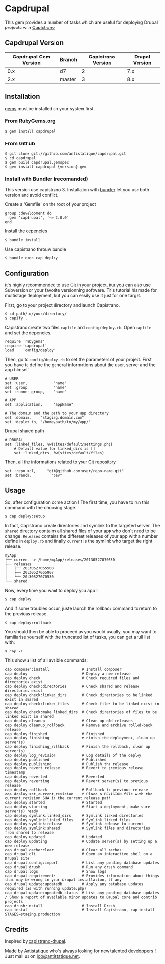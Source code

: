 # Capdrupal

This gem provides a number of tasks which are useful for deploying Drupal projects with [Capistrano](https://github.com/capistrano/capistrano). 

## Capdrupal Version


Capdrupal Gem Version | Branch | Capistrano Version | Drupal Version 
--------------------- | ------ | ------------------ | --------------
0.x                   |  d7    |   2                |    7.x
2.x                   | master |   3                |    8.x


## Installation
[gems](http://rubygems.org) must be installed on your system first.

### From RubyGems.org 

    $ gem install capdrupal

### From Github

	$ git clone git://github.com/antistatique/capdrupal.git
	$ cd capdrupal
	$ gem build capdrupal.gemspec
	$ gem install capdrupal-{version}.gem
	
### Install with Bundler (recomanded)

This version use capistrano 3. Installation with [bundler](http://bundler.io/) let you use both version and avoid conflict.

Create a 'Gemfile' on the root of your project


	group :development do
	  gem 'capdrupal', '~> 2.0.0'
	end
	
Install the depencies

	$ bundle install
	
Use capistrano throuw bundle

	$ bundle exec cap deploy

	
## Configuration

It's highly recommended to use Git in your project, but you can also use Subversion or your favorite versionning software. This tutorial his made for multistage deployment, but you can easily use it just for one target. 

First, go to your project directory and launch Capistrano.

	$ cd path/to/your/directory/
	$ capify .
	
Capistrano create two files `capfile` and `config/deploy.rb`. Open `capfile` and set the depencies.

	require 'rubygems'
	require 'capdrupal'
	load    'config/deploy'
	
Then, go to `config/deploy.rb` to set the parameters of your project. First you have to define the general informations about the user, server and the app himself.

	# USER
	set :user,            "name"
	set :group,           "name"
	set :runner_group,    "name"
	
	# APP
	set :application,     "appName"
	
	# The domain and the path to your app directory
	set :domain,    "staging.domain.com"
	set :deploy_to, "/home/path/to/my/app/"

Drupal shared path

	# DRUPAL
	set :linked_files, %w{sites/default/settings.php}
        # Default value for linked_dirs is []
        set :linked_dirs, %w{sites/default/files}

Then, all the informations related to your Git repository

	set :repo_url,     "git@github.com:user/repo-name.git"
	set :branch,         "dev"


## Usage

So, after configuration come action ! The first time, you have to run this command with the choosing stage.

	$ cap deploy:setup
	
In fact, Capistrano create directories and symlink to the targeted server. The `shared` directory contains all shared files of your app who don't need to be change. `Releases` contains the different releases of your app with a number define in `deploy.rb` and finally `current` is the symlink who target the right release.

	myApp
	├── current -> /home/myApp/releases/20130527070530
	├── releases
	│   ├── 20130527065508
	│   ├── 20130527065907
	│   └── 20130527070530
	└── shared

Now, every time you want to deploy you app !

	$ cap deploy
	
And if some troubles occur, juste launch the rollback command to return to the previous release.

	$ cap deploy:rollback


You should then be able to proceed as you would usually, you may want to familiarise yourself with the truncated list of tasks, you can get a full list with:

    $ cap -T
    
This show a list of all avaible commands:

    
    cap composer:install               # Install composer
    cap deploy                         # Deploy a new release
    cap deploy:check                   # Check required files and directories exist
    cap deploy:check:directories       # Check shared and release directories exist
    cap deploy:check:linked_dirs       # Check directories to be linked exist in shared
    cap deploy:check:linked_files      # Check files to be linked exist in shared
    cap deploy:check:make_linked_dirs  # Check directories of files to be linked exist in shared
    cap deploy:cleanup                 # Clean up old releases
    cap deploy:cleanup_rollback        # Remove and archive rolled-back release
    cap deploy:finished                # Finished
    cap deploy:finishing               # Finish the deployment, clean up server(s)
    cap deploy:finishing_rollback      # Finish the rollback, clean up server(s)
    cap deploy:log_revision            # Log details of the deploy
    cap deploy:published               # Published
    cap deploy:publishing              # Publish the release
    cap deploy:revert_release          # Revert to previous release timestamp
    cap deploy:reverted                # Reverted
    cap deploy:reverting               # Revert server(s) to previous release
    cap deploy:rollback                # Rollback to previous release
    cap deploy:set_current_revision    # Place a REVISION file with the current revision SHA in the current release path
    cap deploy:started                 # Started
    cap deploy:starting                # Start a deployment, make sure server(s) ready
    cap deploy:symlink:linked_dirs     # Symlink linked directories
    cap deploy:symlink:linked_files    # Symlink linked files
    cap deploy:symlink:release         # Symlink release to current
    cap deploy:symlink:shared          # Symlink files and directories from shared to release
    cap deploy:updated                 # Updated
    cap deploy:updating                # Update server(s) by setting up a new release
    cap drupal:cache:clear             # Clear all caches
    cap drupal:cli                     # Open an interactive shell on a Drupal site
    cap drupal:config:import           # List any pending database updates
    cap drupal:drush                   # Run any drush command
    cap drupal:logs                    # Show logs
    cap drupal:requirements            # Provides information about things that may be wrong in your Drupal installation, if any
    cap drupal:update:updatedb         # Apply any database updates required (as with running update.php)
    cap drupal:update:updatedb_status  # List any pending database updates / Show a report of available minor updates to Drupal core and contrib projects
    cap drush:install                  # Install Drush
    cap install                        # Install Capistrano, cap install STAGES=staging,production


## Credits

Inspired by [capistrano-drupal](https://github.com/previousnext/capistrano-drupal).

Made by [Antistatique](http://www.antistatique.net) who's always looking for new talented developpers ! Just mail us on [job@antistatique.net](mailto:hello@antistatique.net).
